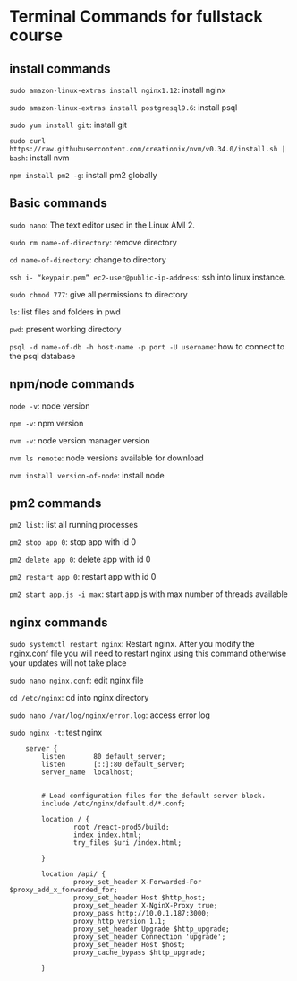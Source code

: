 # Terminal Commands for fullstack course



## install commands

`sudo amazon-linux-extras install nginx1.12`: install nginx

`sudo amazon-linux-extras install postgresql9.6`: install psql

`sudo yum install git`: install git 

`sudo curl https://raw.githubusercontent.com/creationix/nvm/v0.34.0/install.sh | bash`: install nvm

`npm install pm2 -g`: install pm2 globally 


## Basic commands
`sudo nano`: The text editor used in the Linux AMI 2.   

`sudo rm name-of-directory`: remove directory 

`cd name-of-directory`: change to directory

`ssh i- “keypair.pem” ec2-user@public-ip-address`: ssh into linux instance.  

`sudo chmod 777`: give all permissions to directory

`ls`: list files and folders in pwd

`pwd`: present working directory

`psql -d name-of-db -h host-name -p port -U username`: how to connect to the psql database


## npm/node commands
`node -v`: node version

`npm -v`: npm version 

`nvm -v`: node version manager version  

`nvm ls remote`: node versions available for download 

`nvm install version-of-node`: install node


## pm2 commands


`pm2 list`: list all running processes

`pm2 stop app 0`: stop app with id 0 

`pm2 delete app 0`: delete app with id 0 

`pm2 restart app 0`: restart app with id 0 

`pm2 start app.js -i max`: start app.js with max number of threads available


## nginx commands

`sudo systemctl restart nginx`: Restart nginx. After you modify the nginx.conf file you will need to restart nginx using this command otherwise your updates will not take place 

`sudo nano nginx.conf`: edit nginx file

`cd /etc/nginx`: cd into nginx directory

`sudo nano /var/log/nginx/error.log`: access error log

`sudo nginx -t`: test nginx

```
    server {
        listen       80 default_server;
        listen       [::]:80 default_server;
        server_name  localhost;


        # Load configuration files for the default server block.
        include /etc/nginx/default.d/*.conf;

        location / {
                root /react-prod5/build;
                index index.html;                
                try_files $uri /index.html;

        }

        location /api/ {
                proxy_set_header X-Forwarded-For $proxy_add_x_forwarded_for;
                proxy_set_header Host $http_host;
                proxy_set_header X-NginX-Proxy true;
                proxy_pass http://10.0.1.187:3000;
                proxy_http_version 1.1;
                proxy_set_header Upgrade $http_upgrade;
                proxy_set_header Connection 'upgrade';
                proxy_set_header Host $host;
                proxy_cache_bypass $http_upgrade;

        }
```
